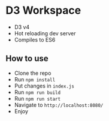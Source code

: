 # D3 Workspace

- D3 v4
- Hot reloading dev server
- Compiles to ES6

## How to use
- Clone the repo
- Run `npm install`
- Put changes in `index.js`
- Run `npm run build`
- Run `npm run start`
- Navigate to `http://localhost:8080/`
- Enjoy